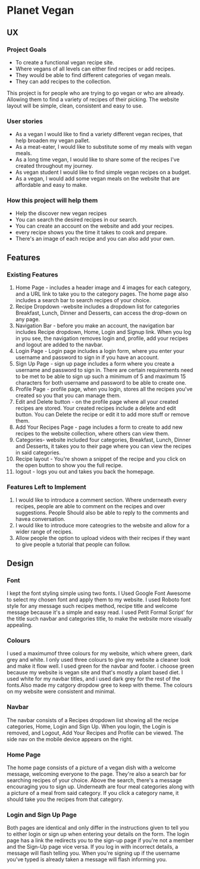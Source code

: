 # Planet Vegan 

## UX

### Project Goals 

* To create a functional vegan recipe site.
* Where vegans of all levels can either find recipes or add recipes.
* They would be able to find different categories of vegan meals.
* They can add recipes to the collection.

This project is for people who are trying to go vegan or who are already. Allowing them to find a variety
of recipes of their picking. The website layout will be simple, clean, consistent and easy to use.

### User stories 

* As a vegan I would like to find a variety different vegan recipes, that help broaden my vegan pallet.
* As a meat-eater, I would like to substitute some of my meals with vegan meals.
* As a long time vegan, I would like to share some of the recipes I've created throughout my journey.
* As vegan student I would like to find simple vegan recipes on a budget. 
* As a vegan, I would add some vegan meals on the website that are affordable and easy to make. 

### How this project will help them

* Help the discover new vegan recipes
* You can search the desired recipes in our search.
* You can create an account on the website and add your recipes.
* every recipe shows you the time it takes to cook and prepare.
* There's an image of each recipe and you can also add your own.

## Features

###  Existing Features
1. Home Page - includes a header image and 4 images for each category, and a URL link to take you to the category pages.
   The home page also includes a search bar to search recipes of your choice.
2. Recipe Dropdown -website includes a dropdown list for categories Breakfast, Lunch, Dinner and Desserts,
   can access the drop-down on any page.
3. Navigation Bar - before you make an account, the navigation bar includes Recipe dropdown, Home, Login and Signup link. 
   When you log in you see, the navigation removes login and, profile, add your recipes and logout are added to the navbar.
4. Login Page - Login page includes a login form, where you enter your username and password to sign in if you have an account.
5. Sign Up Page - sign up page includes a form where you create a username and password to sign in. There are certain requirements
   need to be met to be able to sign up such a minimum of 5 and maximum 15 characters for both username and password to be able to create one. 
6. Profile Page - profile page, when you login, stores all the recipes you've created so you that you can manage them.
7. Edit and Delete button - on the profile page where all your created recipes are stored. Your created recipes include a delete and edit button. You can Delete the recipe or edit it to add more stuff or remove them. 
8. Add Your Recipes Page - page includes a form to create to add new recipes to the website collection, where others can view them.
9. Categories- website included four categories, Breakfast, Lunch, Dinner and Desserts, it takes you to their page where you can view the recipes in said categories. 
10. Recipe layout - You're shown a snippet of the recipe and you click on the open button to show you the full recipe.
11. logout -  logs you out and takes you back the homepage.

### Features Left to Implement

1. I would like to introduce a comment section. Where underneath every recipes, people are able to comment
   on the recipes and over suggestions. People Should also be able to reply to the comments and havea conversation.
2. I would like to introduce more cateogries to the website and allow for a wider range of recipes.
3. Allow people the option to upload videos with their recipes if they want to give people a tutorial that people can follow.

## Design

### Font 
I kept the font styling simple using two fonts. I Used Google Font Awesome to select my chosen font and apply them to my website.
I used Roboto font style for any message such recipes method, recipe title and welcome message because it's a simple and easy
read. I used Petit Formal Script' for the title such navbar and categories title, to make the website more visually appealing.

### Colours
I used a maximumof three colours for my website, which where green, dark grey and white. I only used three colours to give my 
website a cleaner look and make it flow well. I used green for the navbar and footer. i choose green because my website is 
vegan site and that's mostly a plant based diet. I used white for my navbar titles, and i used dark grey for the rest of the
fonts.Also made my catgory dropdow gree to keep with theme. The colours on my website were consistent and minimal.

### Navbar 
The navbar consists of a Recipes dropdown list showing all the recipe categories, Home, Login and Sign Up. When you 
login, the Login is removed, and Logout, Add Your Recipes and Profile can be viewed.
The side nav on the mobile device appears on the right.


### Home Page 
The home page consists of a picture of a vegan dish with a welcome message, welcoming everyone to the page. They're also a
search bar for searching recipes of your choice. Above the search, there's a message encouraging you to sign up. 
Underneath are four meal categories along with a picture of a meal from said category. If you click a category name,
it should take you the recipes from that category.

### Login and Sign Up Page 
Both pages are identical and only differ in the instructions given to tell you to either login or sign up when entering your 
details on the form. The login page has a link the redirects you to the sign-up page if you're not a member and the Sign-Up 
page vice versa. If you log in with incorrect details, a message will flash telling you. When you're signing up if the username
you've typed is already taken a message will flash informing you.



 








 


